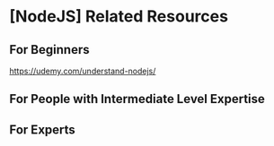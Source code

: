 # [NodeJS] Related Resources

## For Beginners
https://udemy.com/understand-nodejs/

## For People with Intermediate Level Expertise

## For Experts
